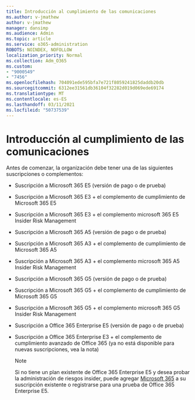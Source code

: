 ```yaml
---
title: Introducción al cumplimiento de las comunicaciones
ms.author: v-jmathew
author: v-jmathew
manager: dansimp
ms.audience: Admin
ms.topic: article
ms.service: o365-administration
ROBOTS: NOINDEX, NOFOLLOW
localization_priority: Normal
ms.collection: Adm_O365
ms.custom:
- "9000549"
- "7456"
ms.openlocfilehash: 704091ede595bfa7e721f8059241825daddb20db
ms.sourcegitcommit: 6312ee31561db36104f32282d019d069ede69174
ms.translationtype: MT
ms.contentlocale: es-ES
ms.lasthandoff: 03/11/2021
ms.locfileid: "50737539"
---
```

# <a name="get-started-with-communication-compliance"></a>Introducción al cumplimiento de las comunicaciones

Antes de comenzar, la organización debe tener una de las siguientes suscripciones o complementos:

* Suscripción a Microsoft 365 E5 (versión de pago o de prueba)
* Suscripción a Microsoft 365 E3 + el complemento de cumplimiento de Microsoft 365 E5
* Suscripción a Microsoft 365 E3 + el complemento microsoft 365 E5 Insider Risk Management
* Suscripción a Microsoft 365 A5 (versión de pago o de prueba)
* Suscripción a Microsoft 365 A3 + el complemento de cumplimiento de Microsoft 365 A5
* Suscripción a Microsoft 365 A3 + el complemento microsoft 365 A5 Insider Risk Management
* Suscripción a Microsoft 365 G5 (versión de pago o de prueba)
* Suscripción a Microsoft 365 G5 + el complemento de cumplimiento de Microsoft 365 G5
* Suscripción a Microsoft 365 G5 + el complemento microsoft 365 G5 Insider Risk Management
* Suscripción a Office 365 Enterprise E5 (versión de pago o de prueba)
* Suscripción a Office 365 Enterprise E3 + el complemento de cumplimiento avanzado de Office 365 (ya no está disponible para nuevas suscripciones, vea la nota)

    > [!NOTE]
    > Si no tiene un plan existente de Office 365 Enterprise E5 y desea probar la administración de riesgos insider, puede agregar [Microsoft 365](https://go.microsoft.com/fwlink/?linkid=2130508) a su suscripción existente o registrarse para una prueba de Office 365 Enterprise E5.
